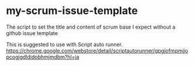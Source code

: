 # my-scrum-issue-template
The script to set the title and content of scrum base I expect without a github issue template

This is suggested to use with Script auto runner.
https://chrome.google.com/webstore/detail/scriptautorunner/gpgjofmpmjjopcogjgdldidobhmjmdbm?hl=ja
